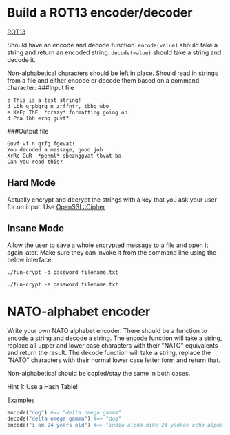 # Build a ROT13 encoder/decoder
[ROT13](https://en.wikipedia.org/wiki/ROT13)

Should have an encode and decode function.
`encode(value)` should take a string and return an encoded string.
`decode(value)` should take a string and decode it.

Non-alphabetical characters should be left in place.
Should read in strings from a file and either encode or decode them based on a command character:
###Input file
```
e This is a test string!
d Lbh qrpbqrq n zrffntr, tbbq wbo
e KeEp ThE  *crazy* formatting going on
d Pna lbh ernq guvf?
```
###Output file
```
Guvf vf n grfg fgevat!
You decoded a message, good job
XrRc GuR  *penml* sbeznggvat tbvat ba
Can you read this?
```

## Hard Mode
Actually encrypt and decrypt the strings with a key that you ask your user for on input. Use [OpenSSL::Cipher](http://ruby-doc.org/stdlib-2.2.2/libdoc/openssl/rdoc/OpenSSL/Cipher.html#method-c-new)

## Insane Mode
Allow the user to save a whole encrypted message to a file and open it again later. Make sure they can invoke it from the command line using the below interface.

`./fun-crypt -d password filename.txt`

`./fun-crypt -e password filename.txt`

# NATO-alphabet encoder
Write your own NATO alphabet encoder. There should be a function to encode a string and decode a string. The encode function will take a string, replace all upper and lower case characters with their "NATO" equivalents and return the result. The decode function will take a string, replace the "NATO" characters with their normal lower case letter form and return that.

Non-alphabetical should be copied/stay the same in both cases.

Hint 1: Use a Hash Table!

Examples

```ruby
encode("dog") #=> "delta omega gamma"
decode("delta omega gamma") #=> "dog"
encode("i am 24 years old") #=> "india alpha mike 24 yankee echo alpha romeo sierra oscar lima delta"
```
